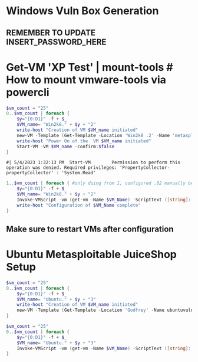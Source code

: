# Windows Vuln Box Generation
## REMEMBER TO UPDATE INSERT_PASSWORD_HERE

# Get-VM 'XP Test' | mount-tools # How to mount vmware-tools via powercli
```powershell
$vm_count = "25"
0..$vm_count | foreach {
    $y="{0:D1}" -f + $_
    $VM_name= "Win2k8." + $y + "2"
    write-host "Creation of VM $VM_name initiated"
    new-VM -Template (Get-Template -Location 'Win2k8 .2' -Name 'metasploitable3-win2k8') -Name $VM_Name -VMHost '10.11.175.103' -Datastore 'UCS ESXi v101 - SMIF700' -Location "Win2k8 .2" -ResourcePool "CIT-Instructors" -DiskStorageFormat Thin -confirm:$false
    write-host "Power On of the  VM $VM_name initiated"
    Start-VM -VM $VM_name -confirm:$false
}
```
    #| 5/4/2023 1:32:13 PM	Start-VM		Permission to perform this operation was denied. Required privileges: 'PropertyCollector-propertyCollector' : 'System.Read'	
```powershell
1..$vm_count | foreach { #only doing from 1, configured .02 manually because the IP configuration wasn't cooperating with .02, may be worth looking into turnicating that leading 0
    $y="{0:D1}" -f + $_
    $VM_name= "Win2k8." + $y + "2"
    Invoke-VMScript -vm (get-vm -Name $VM_Name) -ScriptText ([string]::Format("net user Administrator Win2k8.{0}2;netsh interface ip set address 'Local Area Connection' static 10.0.2.{0}2 255.255.255.0 10.0.2.1 1", $y)) -GuestUser 'Administrator' -GuestPassword 'INSERT_PASSWORD_HERE' -ScriptType Powershell
    write-host "Configuration of $VM_Name complete"
}
```
## Make sure to restart VMs after configuration

# Ubuntu Metasploitable JuiceShop Setup
```powershell
$vm_count = "25"
0..$vm_count | foreach {
    $y="{0:D1}" -f + $_
    $VM_name= "Ubuntu." + $y + "3"
    write-host "Creation of VM $VM_name initiated"
    new-VM -Template (Get-Template -Location 'Godfrey' -Name ubuntuvuln) -Name $VM_Name -VMHost '10.11.175.103' -Datastore 'UCS ESXi v101 - SMIF700' -Location "Metasploitable-JuiceShop .5" -ResourcePool "CIT-Instructors" -DiskStorageFormat Thin -confirm:$false
}
```

```powershell
$vm_count = "25"
0..$vm_count | foreach {
    $y="{0:D1}" -f + $_
    $VM_name= "Ubuntu." + $y + "3"
    Invoke-VMScript -vm (get-vm -Name $VM_Name) -ScriptText ([string]::Format("echo 'ubuntu:Ubuntu.{0}3' | sudo chpasswd && juice-shop -h", $y)) -GuestUser 'root' -GuestPassword 'INSERT_PASSWORD_HERE' -ScriptType Bash
}
```
